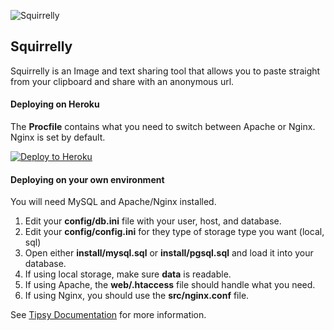 ![Squirrelly](http://squirrelly.io/icon.svg)

## Squirrelly

Squirrelly is an Image and text sharing tool that allows you to paste straight from your clipboard and share with an anonymous url.


#### Deploying on Heroku

The **Procfile** contains what you need to switch between Apache or Nginx. Nginx is set by default.

[![Deploy to Heroku](https://www.herokucdn.com/deploy/button.svg)](https://heroku.com/deploy)


#### Deploying on your own environment

You will need MySQL and Apache/Nginx installed.

1. Edit your **config/db.ini** file with your user, host, and database.
2. Edit your **config/config.ini** for they type of storage type you want (local, sql)
3. Open either **install/mysql.sql** or **install/pgsql.sql** and load it into your database.
4. If using local storage, make sure **data** is readable.
5. If using Apache, the **web/.htaccess** file should handle what you need.
6. If using Nginx, you should use the **src/nginx.conf** file.


See [Tipsy Documentation](https://github.com/tipsyphp/tipsy/wiki) for more information.
